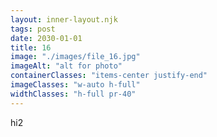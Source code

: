 ```yaml
---
layout: inner-layout.njk
tags: post
date: 2030-01-01
title: 16
image: "./images/file_16.jpg"
imageAlt: "alt for photo"
containerClasses: "items-center justify-end"
imageClasses: "w-auto h-full"
widthClasses: "h-full pr-40"
---
```


hi2
